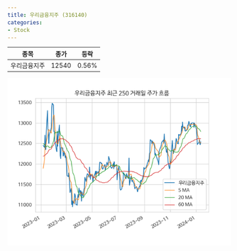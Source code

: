 ```yaml
---
title: 우리금융지주 (316140)
categories:
- Stock
---
```


|종목|종가|등락|
|----|----|----|
|우리금융지주|12540|0.56%|

<!-- more -->

![316140](/assets/images/stock/316140.png)
